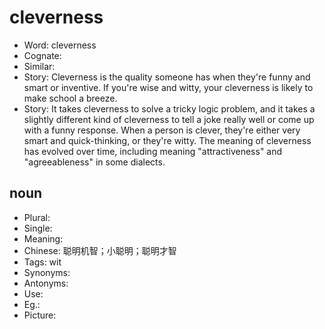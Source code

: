 # cleverness

- Word: cleverness
- Cognate: 
- Similar: 
- Story: Cleverness is the quality someone has when they're funny and smart or inventive. If you're wise and witty, your cleverness is likely to make school a breeze.
- Story: It takes cleverness to solve a tricky logic problem, and it takes a slightly different kind of cleverness to tell a joke really well or come up with a funny response. When a person is clever, they're either very smart and quick-thinking, or they're witty. The meaning of cleverness has evolved over time, including meaning "attractiveness" and "agreeableness" in some dialects.

## noun

- Plural: 
- Single: 
- Meaning: 
- Chinese: 聪明机智；小聪明；聪明才智
- Tags: wit
- Synonyms: 
- Antonyms: 
- Use: 
- Eg.: 
- Picture: 


